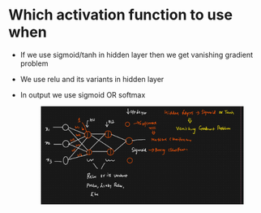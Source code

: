# Which activation function to use when

* If we use sigmoid/tanh in hidden layer then we get vanishing gradient problem
* We use relu and its variants in hidden layer
*   In output we use sigmoid OR softmax

    <figure><img src=".gitbook/assets/image (4).png" alt=""><figcaption></figcaption></figure>
